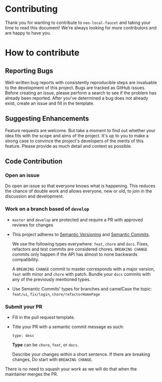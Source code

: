 # Contributing

Thank you for wanting to contribute to `neo-local-faucet` and taking your time to read this document! We're always looking for more contributors and are happy to have you.

# How to contribute

## Reporting Bugs

Well-written bug reports with consistently reproducible steps are invaluable to the development of this project. Bugs are tracked as GitHub issues. Before creating an issue, please perform a search to see if the problem has already been reported. After you've determined a bug does not already exist, create an issue and fill in the template.

## Suggesting Enhancements

Feature requests are welcome. But take a moment to find out whether your idea fits with the scope and aims of the project. It's up to you to make a strong case to convince the project's developers of the merits of this feature. Please provide as much detail and context as possible.

## Code Contribution

### Open an issue

Do open an issue so that everyone knows what is happening. This reduces the chance of double work and allows everyone, new or old, to join in the discussion and development.

### Work on a branch based of `develop`

- `master` and `develop` are protected and require a PR with approved reviews for changes
- This project adheres to [Semantic Versioning](https://semver.org/) and [Semantic Commits](https://seesparkbox.com/foundry/semantic_commit_messages).

  We use the following types everywhere: `feat`, `chore` and `docs`. Fixes, refactors and test commits are considered chores. `BREAKING CHANGE` commits only happen if the API has almost to none backwards compatibility.

  A `BREAKING CHANGE` commit to master corresponds with a major version, `feat` with minor and `chore` with patch. Bundle your `docs` commits with any of the previously mentioned types.

- Use Semantic Commits' types for branches and camelCase the topic: `feat/ui`, `fix/login`, `chore/refactorHomePage`

### Submit your PR

- Fill in the pull request template.
- Title your PR with a semantic commit message as such:

  ```
  type: desc
  ```

  **Type** can be `chore`, `feat`, or `docs`.

  Describe your changes within a short sentence. If there are breaking changes, Do start with `BREAKING CHANGE`.

There is no need to squash your work as we will do that when the maintainer merges the PR.
